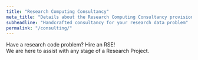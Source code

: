 ```yaml
---
title: "Research Computing Consultancy"
meta_title: "Details about the Research Computing Consultancy provision"
subheadline: "Handcrafted consultancy for your research data problem"
permalink: "/consulting/"
---
```


Have a research code problem? Hire an RSE!  
We are here to assist with any stage of a Research Project.
